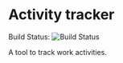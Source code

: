 # Activity tracker

Build Status: ![Build Status](https://github.com/DerAlpman/Activity-tracker/workflows/BuildAndTest/badge.svg)

A tool to track work activities.
